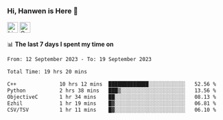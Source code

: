 ### Hi, Hanwen is Here 👋
<p>
	<a href="https://www.linkedin.com/in/liu-hanwen/"><img src="https://img.shields.io/badge/@hanwen-0A66C2?style=flat&logo=LinkedIn&logoColor=white" alt="Linkedin"  height="25px"/></a> 
	<a href="https://scholar.google.com/citations?user=HDF0su0AAAAJ"><img src="https://img.shields.io/badge/scholar-4385FE.svg?&style=plastic&logo=google-scholar&logoColor=white" alt="Google Scholar" height="25px"> </a>
</p>

📊 **The last 7 days I spent my time on** 
<!--START_SECTION:waka-->

```txt
From: 12 September 2023 - To: 19 September 2023

Total Time: 19 hrs 20 mins

C++              10 hrs 12 mins  █████████████░░░░░░░░░░░░   52.56 %
Python           2 hrs 38 mins   ███▒░░░░░░░░░░░░░░░░░░░░░   13.56 %
ObjectiveC       1 hr 34 mins    ██░░░░░░░░░░░░░░░░░░░░░░░   08.13 %
Ezhil            1 hr 19 mins    █▓░░░░░░░░░░░░░░░░░░░░░░░   06.81 %
CSV/TSV          1 hr 11 mins    █▓░░░░░░░░░░░░░░░░░░░░░░░   06.10 %
```

<!--END_SECTION:waka-->


<!--
**david990917/david990917** is a ✨ _special_ ✨ repository because its `README.md` (this file) appears on your GitHub profile.

Here are some ideas to get you started:

- 🔭 I’m currently working on ...
- 🌱 I’m currently learning ...
- 👯 I’m looking to collaborate on ...
- 🤔 I’m looking for help with ...
- 💬 Ask me about ...
- 📫 How to reach me: ...
- 😄 Pronouns: ...
- ⚡ Fun fact: ...
-->
